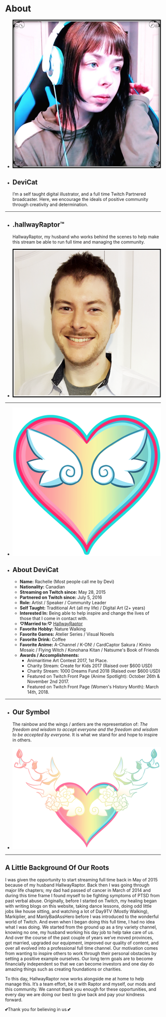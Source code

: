 # About

* ![](img/aboutdevicat.png)
* ## DeviCat

  I’m a self taught digital illustrator, and a full
  time Twitch Partnered broadcaster. Here, we encourage the ideals of positive
  community through creativity and determination.

---

* ## .hallwayRaptor™

  HallwayRaptor, my husband who works behind the scenes to help make this
  stream be able to run full time and managing the community.

* ![](img/aboutraptor.png)

---

* ![](img/devicatheartemote.png)

* ## About DeviCat
  * **Name:** Rachelle (Most people call me by Devi)
  * **Nationality:** Canadian
  * **Streaming on Twitch since:** May 28, 2015
  * **Partnered on Twitch since:** July 5, 2016
  * **Role:** Artist / Speaker / Community Leader
  * **Self Taught:** Traditional Art (all my life) / Digital Art (2+ years)
  * **Interested In:** Being able to help inspire and change the lives of those that I come in contact with.
  * **♡Married to:♡** [HallwayRaptor](https://www.twitter.com/HallwayRaptor)
  * **Favorite Hobby:** Nature Walking
  * **Favorite Games:** Atelier Series / Visual Novels
  * **Favorite Drink:** Coffee
  * **Favorite Anime:** A-Channel / K-ON! / CardCaptor Sakura / Kiniro Mosaic / Flying Witch / Konohana Kitan / Natsume's Book of Friends
  * **Awards / Accomplishments:**
    - Animaritime Art Contest 2017, 1st Place.
    - Charity Stream: Create for Kids 2017 (Raised over $600 USD)
    - Charity Stream: 1000 Dreams Fund 2018 (Raised over $600 USD)
    - Featured on Twitch Front Page (Anime Spotlight): October 26th & November 2nd 2017.
    - Featured on Twitch Front Page (Women's History Month): March 14th, 2018.

---

* ## Our Symbol

  The rainbow and the wings / antlers are the representation of: *The freedom
  and wisdom to accept everyone and the freedom and wisdom to be accepted by
  everyone.* It is what we stand for and hope to inspire in others.

* ![](img/devicatloveemote.png)

---

## A Little Background Of Our Roots

I was given the opportunity to start streaming full time back in May of 2015
because of my husband HallwayRaptor. Back then I was going through major life
chapters; my dad had passed of cancer in March of 2014 and during this time
frame I found myself to be fighting symptoms of PTSD from past verbal abuse.
Originally, before I started on Twitch, my healing began with writing blogs on
this website, taking dance lessons, doing odd little jobs like house sitting,
and watching a lot of Day9TV (Mostly Walking), Markiplier, and ManlyBadAssHero
before I was introduced to the wonderful world of Twitch. And even when I began
doing this full time, I had no idea what I was doing. We started from the ground
up as a tiny variety channel, knowing no one, my husband working his day job to
help take care of us. And over the course of the past couple of years we’ve
moved provinces, got married, upgraded our equipment, improved our quality of
content, and over all evolved into a professional full time channel. Our
motivation comes from wanting to inspire others to work through their personal
obstacles by setting a positive example ourselves. Our long term goals are to
become financially independent so that we can become investors and one day do
amazing things such as creating foundations or charities.

To this day, HallwayRaptor now works alongside me at home to help manage this.
It’s a team effort, be it with Raptor and myself, our mods and this community.
We cannot thank you enough for these opportunities, and every day we are doing
our best to give back and pay your kindness forward.

💕Thank you for believing in us.💕
